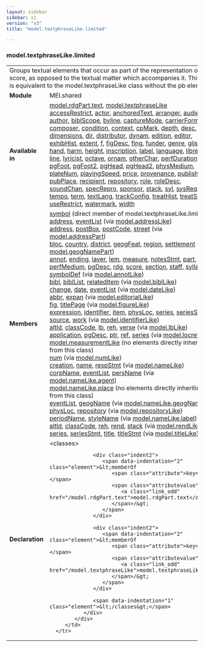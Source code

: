 ```yaml
---
layout: sidebar
sidebar: s1
version: "v3"
title: "model.textphraseLike.limited"

---
```


<div class="classSpec model">
   <h3 id="model.textphraseLike.limited">model.textphraseLike.limited</h3>
   <table class="wovenodd">
      <tr>
         <td colspan="2" class="wovenodd-col2">Groups textual elements that occur as part of the representation of the score, as
            opposed to the textual matter which accompanies it. This class is equivalent to the
            model.textphraseLike class without the pb element.
         </td>
      </tr>
      <tr>
         <td class="wovenodd-col1">
            <strong>Module</strong>
         </td>
         <td class="wovenodd-col2">MEI.shared</td>
      </tr>
      <tr>
         <td class="wovenodd-col1">
            <strong>Available in</strong>
         </td>
         <td class="wovenodd-col2">
            <div class="parent">
               <div>
                  <a class="link_odd_classSpec" href="/{{ page.version }}/model-classes/model.rdgPart.text.html">model.rdgPart.text</a>, 
                  <a class="link_odd_classSpec" href="/{{ page.version }}/model-classes/model.textphraseLike.html">model.textphraseLike</a>
               </div>
               <div>
                  <a class="link_odd_elementSpec" href="/{{ page.version }}/elements/accessRestrict.html">accessRestrict</a>, 
                  <a class="link_odd_elementSpec" href="/{{ page.version }}/elements/actor.html">actor</a>, 
                  <a class="link_odd_elementSpec" href="/{{ page.version }}/elements/anchoredText.html">anchoredText</a>, 
                  <a class="link_odd_elementSpec" href="/{{ page.version }}/elements/arranger.html">arranger</a>, 
                  <a class="link_odd_elementSpec" href="/{{ page.version }}/elements/audience.html">audience</a>, 
                  <a class="link_odd_elementSpec" href="/{{ page.version }}/elements/author.html">author</a>, 
                  <a class="link_odd_elementSpec" href="/{{ page.version }}/elements/biblScope.html">biblScope</a>, 
                  <a class="link_odd_elementSpec" href="/{{ page.version }}/elements/byline.html">byline</a>, 
                  <a class="link_odd_elementSpec" href="/{{ page.version }}/elements/captureMode.html">captureMode</a>, 
                  <a class="link_odd_elementSpec" href="/{{ page.version }}/elements/carrierForm.html">carrierForm</a>, 
                  <a class="link_odd_elementSpec" href="/{{ page.version }}/elements/composer.html">composer</a>, 
                  <a class="link_odd_elementSpec" href="/{{ page.version }}/elements/condition.html">condition</a>, 
                  <a class="link_odd_elementSpec" href="/{{ page.version }}/elements/context.html">context</a>, 
                  <a class="link_odd_elementSpec" href="/{{ page.version }}/elements/cpMark.html">cpMark</a>, 
                  <a class="link_odd_elementSpec" href="/{{ page.version }}/elements/depth.html">depth</a>, 
                  <a class="link_odd_elementSpec" href="/{{ page.version }}/elements/desc.html">desc</a>, 
                  <a class="link_odd_elementSpec" href="/{{ page.version }}/elements/dimensions.html">dimensions</a>, 
                  <a class="link_odd_elementSpec" href="/{{ page.version }}/elements/dir.html">dir</a>, 
                  <a class="link_odd_elementSpec" href="/{{ page.version }}/elements/distributor.html">distributor</a>, 
                  <a class="link_odd_elementSpec" href="/{{ page.version }}/elements/dynam.html">dynam</a>, 
                  <a class="link_odd_elementSpec" href="/{{ page.version }}/elements/edition.html">edition</a>, 
                  <a class="link_odd_elementSpec" href="/{{ page.version }}/elements/editor.html">editor</a>, 
                  <a class="link_odd_elementSpec" href="/{{ page.version }}/elements/exhibHist.html">exhibHist</a>, 
                  <a class="link_odd_elementSpec" href="/{{ page.version }}/elements/extent.html">extent</a>, 
                  <a class="link_odd_elementSpec" href="/{{ page.version }}/elements/f.html">f</a>, 
                  <a class="link_odd_elementSpec" href="/{{ page.version }}/elements/figDesc.html">figDesc</a>, 
                  <a class="link_odd_elementSpec" href="/{{ page.version }}/elements/fing.html">fing</a>, 
                  <a class="link_odd_elementSpec" href="/{{ page.version }}/elements/funder.html">funder</a>, 
                  <a class="link_odd_elementSpec" href="/{{ page.version }}/elements/genre.html">genre</a>, 
                  <a class="link_odd_elementSpec" href="/{{ page.version }}/elements/gliss.html">gliss</a>, 
                  <a class="link_odd_elementSpec" href="/{{ page.version }}/elements/hand.html">hand</a>, 
                  <a class="link_odd_elementSpec" href="/{{ page.version }}/elements/harm.html">harm</a>, 
                  <a class="link_odd_elementSpec" href="/{{ page.version }}/elements/height.html">height</a>, 
                  <a class="link_odd_elementSpec" href="/{{ page.version }}/elements/inscription.html">inscription</a>, 
                  <a class="link_odd_elementSpec" href="/{{ page.version }}/elements/label.html">label</a>, 
                  <a class="link_odd_elementSpec" href="/{{ page.version }}/elements/language.html">language</a>, 
                  <a class="link_odd_elementSpec" href="/{{ page.version }}/elements/librettist.html">librettist</a>, 
                  <a class="link_odd_elementSpec" href="/{{ page.version }}/elements/line.html">line</a>, 
                  <a class="link_odd_elementSpec" href="/{{ page.version }}/elements/lyricist.html">lyricist</a>, 
                  <a class="link_odd_elementSpec" href="/{{ page.version }}/elements/octave.html">octave</a>, 
                  <a class="link_odd_elementSpec" href="/{{ page.version }}/elements/ornam.html">ornam</a>, 
                  <a class="link_odd_elementSpec" href="/{{ page.version }}/elements/otherChar.html">otherChar</a>, 
                  <a class="link_odd_elementSpec" href="/{{ page.version }}/elements/perfDuration.html">perfDuration</a>, 
                  <a class="link_odd_elementSpec" href="/{{ page.version }}/elements/pgFoot.html">pgFoot</a>, 
                  <a class="link_odd_elementSpec" href="/{{ page.version }}/elements/pgFoot2.html">pgFoot2</a>, 
                  <a class="link_odd_elementSpec" href="/{{ page.version }}/elements/pgHead.html">pgHead</a>, 
                  <a class="link_odd_elementSpec" href="/{{ page.version }}/elements/pgHead2.html">pgHead2</a>, 
                  <a class="link_odd_elementSpec" href="/{{ page.version }}/elements/physMedium.html">physMedium</a>, 
                  <a class="link_odd_elementSpec" href="/{{ page.version }}/elements/plateNum.html">plateNum</a>, 
                  <a class="link_odd_elementSpec" href="/{{ page.version }}/elements/playingSpeed.html">playingSpeed</a>, 
                  <a class="link_odd_elementSpec" href="/{{ page.version }}/elements/price.html">price</a>, 
                  <a class="link_odd_elementSpec" href="/{{ page.version }}/elements/provenance.html">provenance</a>, 
                  <a class="link_odd_elementSpec" href="/{{ page.version }}/elements/publisher.html">publisher</a>, 
                  <a class="link_odd_elementSpec" href="/{{ page.version }}/elements/pubPlace.html">pubPlace</a>, 
                  <a class="link_odd_elementSpec" href="/{{ page.version }}/elements/recipient.html">recipient</a>, 
                  <a class="link_odd_elementSpec" href="/{{ page.version }}/elements/repository.html">repository</a>, 
                  <a class="link_odd_elementSpec" href="/{{ page.version }}/elements/role.html">role</a>, 
                  <a class="link_odd_elementSpec" href="/{{ page.version }}/elements/roleDesc.html">roleDesc</a>, 
                  <a class="link_odd_elementSpec" href="/{{ page.version }}/elements/soundChan.html">soundChan</a>, 
                  <a class="link_odd_elementSpec" href="/{{ page.version }}/elements/specRepro.html">specRepro</a>, 
                  <a class="link_odd_elementSpec" href="/{{ page.version }}/elements/sponsor.html">sponsor</a>, 
                  <a class="link_odd_elementSpec" href="/{{ page.version }}/elements/stack.html">stack</a>, 
                  <a class="link_odd_elementSpec" href="/{{ page.version }}/elements/syl.html">syl</a>, 
                  <a class="link_odd_elementSpec" href="/{{ page.version }}/elements/sysReq.html">sysReq</a>, 
                  <a class="link_odd_elementSpec" href="/{{ page.version }}/elements/tempo.html">tempo</a>, 
                  <a class="link_odd_elementSpec" href="/{{ page.version }}/elements/term.html">term</a>, 
                  <a class="link_odd_elementSpec" href="/{{ page.version }}/elements/textLang.html">textLang</a>, 
                  <a class="link_odd_elementSpec" href="/{{ page.version }}/elements/trackConfig.html">trackConfig</a>, 
                  <a class="link_odd_elementSpec" href="/{{ page.version }}/elements/treatHist.html">treatHist</a>, 
                  <a class="link_odd_elementSpec" href="/{{ page.version }}/elements/treatSched.html">treatSched</a>, 
                  <a class="link_odd_elementSpec" href="/{{ page.version }}/elements/useRestrict.html">useRestrict</a>, 
                  <a class="link_odd_elementSpec" href="/{{ page.version }}/elements/watermark.html">watermark</a>, 
                  <a class="link_odd_elementSpec" href="/{{ page.version }}/elements/width.html">width</a>
               </div>
            </div>
         </td>
      </tr>
      <tr>
         <td class="wovenodd-col1">
            <strong>Members</strong>
         </td>
         <td class="wovenodd-col2">
            <div class="parent">
               <div>
                  <a class="link_odd_elementSpec" href="/{{ page.version }}/elements/symbol.html">symbol</a> (direct member of model.textphraseLike.limited)
               </div>
               <div>
                  <a class="link_odd_elementSpec" href="/{{ page.version }}/model-classes/address.html">address</a>, 
                  <a class="link_odd_elementSpec" href="/{{ page.version }}/model-classes/eventList.html">eventList</a>
                  <span> (via 
                     <a class="link_odd_classSpec" href="/{{ page.version }}/model-classes/model.addressLike.html">model.addressLike</a>)
                  </span>
               </div>
               <div>
                  <a class="link_odd_elementSpec" href="/{{ page.version }}/model-classes/address.html">address</a>, 
                  <a class="link_odd_elementSpec" href="/{{ page.version }}/model-classes/postBox.html">postBox</a>, 
                  <a class="link_odd_elementSpec" href="/{{ page.version }}/model-classes/postCode.html">postCode</a>, 
                  <a class="link_odd_elementSpec" href="/{{ page.version }}/model-classes/street.html">street</a>
                  <span> (via 
                     <a class="link_odd_classSpec" href="/{{ page.version }}/model-classes/model.addressPart.html">model.addressPart</a>)
                  </span>
               </div>
               <div>
                  <a class="link_odd_elementSpec" href="/{{ page.version }}/model-classes/bloc.html">bloc</a>, 
                  <a class="link_odd_elementSpec" href="/{{ page.version }}/model-classes/country.html">country</a>, 
                  <a class="link_odd_elementSpec" href="/{{ page.version }}/model-classes/district.html">district</a>, 
                  <a class="link_odd_elementSpec" href="/{{ page.version }}/model-classes/geogFeat.html">geogFeat</a>, 
                  <a class="link_odd_elementSpec" href="/{{ page.version }}/model-classes/region.html">region</a>, 
                  <a class="link_odd_elementSpec" href="/{{ page.version }}/model-classes/settlement.html">settlement</a>
                  <span> (via 
                     <a class="link_odd_classSpec" href="/{{ page.version }}/model-classes/model.geogNamePart.html">model.geogNamePart</a>)
                  </span>
               </div>
               <div>
                  <a class="link_odd_elementSpec" href="/{{ page.version }}/model-classes/annot.html">annot</a>, 
                  <a class="link_odd_elementSpec" href="/{{ page.version }}/model-classes/ending.html">ending</a>, 
                  <a class="link_odd_elementSpec" href="/{{ page.version }}/model-classes/layer.html">layer</a>, 
                  <a class="link_odd_elementSpec" href="/{{ page.version }}/model-classes/lem.html">lem</a>, 
                  <a class="link_odd_elementSpec" href="/{{ page.version }}/model-classes/measure.html">measure</a>, 
                  <a class="link_odd_elementSpec" href="/{{ page.version }}/model-classes/notesStmt.html">notesStmt</a>, 
                  <a class="link_odd_elementSpec" href="/{{ page.version }}/model-classes/part.html">part</a>, 
                  <a class="link_odd_elementSpec" href="/{{ page.version }}/model-classes/perfMedium.html">perfMedium</a>, 
                  <a class="link_odd_elementSpec" href="/{{ page.version }}/model-classes/pgDesc.html">pgDesc</a>, 
                  <a class="link_odd_elementSpec" href="/{{ page.version }}/model-classes/rdg.html">rdg</a>, 
                  <a class="link_odd_elementSpec" href="/{{ page.version }}/model-classes/score.html">score</a>, 
                  <a class="link_odd_elementSpec" href="/{{ page.version }}/model-classes/section.html">section</a>, 
                  <a class="link_odd_elementSpec" href="/{{ page.version }}/model-classes/staff.html">staff</a>, 
                  <a class="link_odd_elementSpec" href="/{{ page.version }}/model-classes/syllable.html">syllable</a>, 
                  <a class="link_odd_elementSpec" href="/{{ page.version }}/model-classes/symbolDef.html">symbolDef</a>
                  <span> (via 
                     <a class="link_odd_classSpec" href="/{{ page.version }}/model-classes/model.annotLike.html">model.annotLike</a>)
                  </span>
               </div>
               <div>
                  <a class="link_odd_elementSpec" href="/{{ page.version }}/model-classes/bibl.html">bibl</a>, 
                  <a class="link_odd_elementSpec" href="/{{ page.version }}/model-classes/biblList.html">biblList</a>, 
                  <a class="link_odd_elementSpec" href="/{{ page.version }}/model-classes/relatedItem.html">relatedItem</a>
                  <span> (via 
                     <a class="link_odd_classSpec" href="/{{ page.version }}/model-classes/model.biblLike.html">model.biblLike</a>)
                  </span>
               </div>
               <div>
                  <a class="link_odd_elementSpec" href="/{{ page.version }}/model-classes/change.html">change</a>, 
                  <a class="link_odd_elementSpec" href="/{{ page.version }}/model-classes/date.html">date</a>, 
                  <a class="link_odd_elementSpec" href="/{{ page.version }}/model-classes/eventList.html">eventList</a>
                  <span> (via 
                     <a class="link_odd_classSpec" href="/{{ page.version }}/model-classes/model.dateLike.html">model.dateLike</a>)
                  </span>
               </div>
               <div>
                  <a class="link_odd_elementSpec" href="/{{ page.version }}/model-classes/abbr.html">abbr</a>, 
                  <a class="link_odd_elementSpec" href="/{{ page.version }}/model-classes/expan.html">expan</a>
                  <span> (via 
                     <a class="link_odd_classSpec" href="/{{ page.version }}/model-classes/model.editorialLike.html">model.editorialLike</a>)
                  </span>
               </div>
               <div>
                  <a class="link_odd_elementSpec" href="/{{ page.version }}/model-classes/fig.html">fig</a>, 
                  <a class="link_odd_elementSpec" href="/{{ page.version }}/model-classes/titlePage.html">titlePage</a>
                  <span> (via 
                     <a class="link_odd_classSpec" href="/{{ page.version }}/model-classes/model.figureLike.html">model.figureLike</a>)
                  </span>
               </div>
               <div>
                  <a class="link_odd_elementSpec" href="/{{ page.version }}/model-classes/expression.html">expression</a>, 
                  <a class="link_odd_elementSpec" href="/{{ page.version }}/model-classes/identifier.html">identifier</a>, 
                  <a class="link_odd_elementSpec" href="/{{ page.version }}/model-classes/item.html">item</a>, 
                  <a class="link_odd_elementSpec" href="/{{ page.version }}/model-classes/physLoc.html">physLoc</a>, 
                  <a class="link_odd_elementSpec" href="/{{ page.version }}/model-classes/series.html">series</a>, 
                  <a class="link_odd_elementSpec" href="/{{ page.version }}/model-classes/seriesStmt.html">seriesStmt</a>, 
                  <a class="link_odd_elementSpec" href="/{{ page.version }}/model-classes/source.html">source</a>, 
                  <a class="link_odd_elementSpec" href="/{{ page.version }}/model-classes/work.html">work</a>
                  <span> (via 
                     <a class="link_odd_classSpec" href="/{{ page.version }}/model-classes/model.identifierLike.html">model.identifierLike</a>)
                  </span>
               </div>
               <div>
                  <a class="link_odd_elementSpec" href="/{{ page.version }}/model-classes/altId.html">altId</a>, 
                  <a class="link_odd_elementSpec" href="/{{ page.version }}/model-classes/classCode.html">classCode</a>, 
                  <a class="link_odd_elementSpec" href="/{{ page.version }}/model-classes/lb.html">lb</a>, 
                  <a class="link_odd_elementSpec" href="/{{ page.version }}/model-classes/reh.html">reh</a>, 
                  <a class="link_odd_elementSpec" href="/{{ page.version }}/model-classes/verse.html">verse</a>
                  <span> (via 
                     <a class="link_odd_classSpec" href="/{{ page.version }}/model-classes/model.lbLike.html">model.lbLike</a>)
                  </span>
               </div>
               <div>
                  <a class="link_odd_elementSpec" href="/{{ page.version }}/model-classes/application.html">application</a>, 
                  <a class="link_odd_elementSpec" href="/{{ page.version }}/model-classes/pgDesc.html">pgDesc</a>, 
                  <a class="link_odd_elementSpec" href="/{{ page.version }}/model-classes/ptr.html">ptr</a>, 
                  <a class="link_odd_elementSpec" href="/{{ page.version }}/model-classes/ref.html">ref</a>, 
                  <a class="link_odd_elementSpec" href="/{{ page.version }}/model-classes/series.html">series</a>
                  <span> (via 
                     <a class="link_odd_classSpec" href="/{{ page.version }}/model-classes/model.locrefLike.html">model.locrefLike</a>)
                  </span>
               </div>
               <div>
                  <span>
                     <a class="link_odd_classSpec" href="/{{ page.version }}/model-classes/model.measurementLike.html">model.measurementLike</a> (no elements directly inheriting from this class)
                  </span>
               </div>
               <div>
                  <a class="link_odd_elementSpec" href="/{{ page.version }}/model-classes/num.html">num</a>
                  <span> (via 
                     <a class="link_odd_classSpec" href="/{{ page.version }}/model-classes/model.numLike.html">model.numLike</a>)
                  </span>
               </div>
               <div>
                  <a class="link_odd_elementSpec" href="/{{ page.version }}/model-classes/creation.html">creation</a>, 
                  <a class="link_odd_elementSpec" href="/{{ page.version }}/model-classes/name.html">name</a>, 
                  <a class="link_odd_elementSpec" href="/{{ page.version }}/model-classes/respStmt.html">respStmt</a>
                  <span> (via 
                     <a class="link_odd_classSpec" href="/{{ page.version }}/model-classes/model.nameLike.html">model.nameLike</a>)
                  </span>
               </div>
               <div>
                  <a class="link_odd_elementSpec" href="/{{ page.version }}/model-classes/corpName.html">corpName</a>, 
                  <a class="link_odd_elementSpec" href="/{{ page.version }}/model-classes/eventList.html">eventList</a>, 
                  <a class="link_odd_elementSpec" href="/{{ page.version }}/model-classes/persName.html">persName</a>
                  <span> (via 
                     <a class="link_odd_classSpec" href="/{{ page.version }}/model-classes/model.nameLike.agent.html">model.nameLike.agent</a>)
                  </span>
               </div>
               <div>
                  <span>
                     <a class="link_odd_classSpec" href="/{{ page.version }}/model-classes/model.nameLike.place.html">model.nameLike.place</a> (no elements directly inheriting from this class)
                  </span>
               </div>
               <div>
                  <a class="link_odd_elementSpec" href="/{{ page.version }}/model-classes/eventList.html">eventList</a>, 
                  <a class="link_odd_elementSpec" href="/{{ page.version }}/model-classes/geogName.html">geogName</a>
                  <span> (via 
                     <a class="link_odd_classSpec" href="/{{ page.version }}/model-classes/model.nameLike.geogName.html">model.nameLike.geogName</a>)
                  </span>
               </div>
               <div>
                  <a class="link_odd_elementSpec" href="/{{ page.version }}/model-classes/physLoc.html">physLoc</a>, 
                  <a class="link_odd_elementSpec" href="/{{ page.version }}/model-classes/repository.html">repository</a>
                  <span> (via 
                     <a class="link_odd_classSpec" href="/{{ page.version }}/model-classes/model.repositoryLike.html">model.repositoryLike</a>)
                  </span>
               </div>
               <div>
                  <a class="link_odd_elementSpec" href="/{{ page.version }}/model-classes/periodName.html">periodName</a>, 
                  <a class="link_odd_elementSpec" href="/{{ page.version }}/model-classes/styleName.html">styleName</a>
                  <span> (via 
                     <a class="link_odd_classSpec" href="/{{ page.version }}/model-classes/model.nameLike.label.html">model.nameLike.label</a>)
                  </span>
               </div>
               <div>
                  <a class="link_odd_elementSpec" href="/{{ page.version }}/model-classes/altId.html">altId</a>, 
                  <a class="link_odd_elementSpec" href="/{{ page.version }}/model-classes/classCode.html">classCode</a>, 
                  <a class="link_odd_elementSpec" href="/{{ page.version }}/model-classes/reh.html">reh</a>, 
                  <a class="link_odd_elementSpec" href="/{{ page.version }}/model-classes/rend.html">rend</a>, 
                  <a class="link_odd_elementSpec" href="/{{ page.version }}/model-classes/stack.html">stack</a>
                  <span> (via 
                     <a class="link_odd_classSpec" href="/{{ page.version }}/model-classes/model.rendLike.html">model.rendLike</a>)
                  </span>
               </div>
               <div>
                  <a class="link_odd_elementSpec" href="/{{ page.version }}/model-classes/series.html">series</a>, 
                  <a class="link_odd_elementSpec" href="/{{ page.version }}/model-classes/seriesStmt.html">seriesStmt</a>, 
                  <a class="link_odd_elementSpec" href="/{{ page.version }}/model-classes/title.html">title</a>, 
                  <a class="link_odd_elementSpec" href="/{{ page.version }}/model-classes/titleStmt.html">titleStmt</a>
                  <span> (via 
                     <a class="link_odd_classSpec" href="/{{ page.version }}/model-classes/model.titleLike.html">model.titleLike</a>)
                  </span>
               </div>
            </div>
         </td>
      </tr>
      <tr>
         <td class="wovenodd-col1">
            <strong>Declaration</strong>
         </td>
         <td class="wovenodd-col2">
            <div xml:space="preserve" class="pre">
               <div class="indent1">
                  <span data-indentation="1" class="element">&lt;classes&gt;</span>
                  
                  <div class="indent2">
                     <span data-indentation="2" class="element">&lt;memberOf 
                        <span class="attribute">key=</span>
                        <span class="attributevalue">"
                           <a class="link_odd" href="/model.rdgPart.text">model.rdgPart.text</a>"
                        </span>/&gt;
                     </span>
                  </div>
                  
                  <div class="indent2">
                     <span data-indentation="2" class="element">&lt;memberOf 
                        <span class="attribute">key=</span>
                        <span class="attributevalue">"
                           <a class="link_odd" href="/model.textphraseLike">model.textphraseLike</a>"
                        </span>/&gt;
                     </span>
                  </div>
                  
                  <span data-indentation="1" class="element">&lt;/classes&gt;</span>
               </div>
            </div>
         </td>
      </tr>
   </table>
</div>